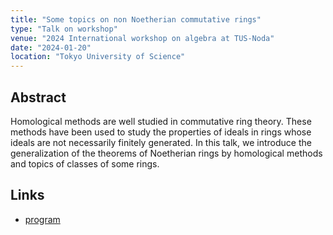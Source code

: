 ```yaml
---
title: "Some topics on non Noetherian commutative rings"
type: "Talk on workshop"
venue: "2024 International workshop on algebra at TUS-Noda"
date: "2024-01-20"
location: "Tokyo University of Science"
---
```

## Abstract
Homological methods are well studied in commutative ring theory. These methods have been used to
study the properties of ideals in rings whose ideals are not necessarily finitely generated. In this talk, we introduce the generalization of the theorems of Noetherian rings by homological methods and topics of classes of some rings.

## Links
- [program](https://ryoya9826.github.io/files/24-01-20/202401NodaWS.pdf)

